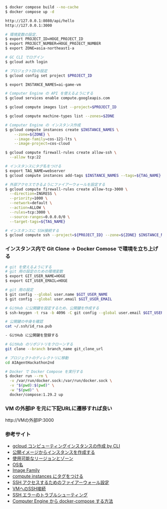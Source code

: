```sh
$ docker compose build --no-cache
$ docker compose up -d

http://127.0.0.1:8080/api/hello
http://127.0.0.1:3000
```

```sh
# 環境変数の設定.
$ export PROJECT_ID=HOGE_PROJECT_ID
$ export PROJECT_NUMBER=HOGE_PROJECT_NUMBER
$ export ZONE=asia-northeast1-a

# GC CLI でログイン 
$ gcloud auth login

# プロジェクトIDの設定
$ gcloud config set project $PROJECT_ID

$ export INSTANCE_NAMES=ai-game-vm

# Computer Engine の API を使えるようにする
$ gcloud services enable compute.googleapis.com

$ gcloud compute images list --project=$PROJECT_ID

$ gcloud compute machine-types list --zones=$ZONE

# Computer Engine の インスタンス作成
$ gcloud compute instances create $INSTANCE_NAMES \
    --zone=${ZONE} \
    --image-family=cos-121-lts \
    --image-project=cos-cloud

$ gcloud compute firewall-rules create allow-ssh \
  --allow tcp:22

# インスタンスにタグ名をつける
$ export TAG_NAME=webserver
$ gcloud compute instances add-tags $INSTANCE_NAMES --tags=${TAG_NAME}

# 外部アクセスできるようにファイアーウォールを設定する
$ gcloud compute firewall-rules create allow-tcp-3000 \
  --direction=INGRESS \
  --priority=1000 \
  --network=default \
  --action=ALLOW \
  --rules=tcp:3000 \
  --source-ranges=0.0.0.0/0 \
  --target-tags=${TAG_NAME}

# インスタンスに SSH接続する
$ gcloud compute ssh --project=${PROJECT_ID} --zone=${ZONE} $INSTANCE_NAMES
```

### インスタンス内で Git Clone -> Docker Comose で環境を立ち上げる
```sh
# git を使えるようにする
# git 用の設定のための環境変数
$ export GIT_USER_NAME=HOGE
$ export GIT_USER_EMAIL=HOGE

# git 用の設定
$ git config --global user.name $GIT_USER_NAME
$ git config --global user.email $GIT_USER_EMAIL

# GitHub に公開鍵を設定するため、公開鍵を作成する
$ ssh-keygen -t rsa -b 4096 -C git config --global user.email $GIT_USER_EMAIL

# 公開鍵の中身を確認
cat ~/.ssh/id_rsa.pub

- GitHub に公開鍵を登録する

# GitHub のリポジトリをクローンする
git clone --branch branch_name git_clone_url

# プロジェクトのディレクトリに移動
cd AIAgentHackathon2nd

# Docker で Docker Compose を実行する
$ docker run --rm \
  -v /var/run/docker.sock:/var/run/docker.sock \
  -v "$(pwd):$(pwd)" \
  -w "$(pwd)" \
  docker/compose:1.29.2 up
```

### VM の外部IP を元に下記URLに遷移すれば良い
http://VMの外部IP:3000

### 参考サイト
- [gcloud コンピューティングインスタンスの作成 by CLI](https://cloud.google.com/sdk/gcloud/reference/compute/instances/create)
- [公開イメージからインスタンスを作成する](https://cloud.google.com/compute/docs/instances/create-vm-from-public-image?hl=ja)
- [使用可能なリージョンとゾーン](https://cloud.google.com/compute/docs/regions-zones?hl=ja)
- [OS名](https://cloud.google.com/compute/docs/images/os-details?hl=ja)
- [Image Family](https://cloud.google.com/compute/docs/images/image-families-best-practices?hl=ja)
- [compute instances にタグをつける](https://cloud.google.com/sdk/gcloud/reference/compute/instances/add-tags)
- [SSH アクセスするためのファイアーウォール設定](https://cloud.google.com/iap/docs/using-tcp-forwarding?hl=ja#preparing_your_project_for_tcp_forwarding)
- [VMへのSSH接続](https://cloud.google.com/compute/docs/gcloud-compute/common-commands?hl=ja#connecting)
- [SSH エラーのトラブルシューティング](https://cloud.google.com/compute/docs/troubleshooting/troubleshooting-ssh-errors?hl=ja)
- [Computer Engine から docker-compose する方法](https://cloud.google.com/compute/docs/images/image-families-best-practices?hl=ja)


